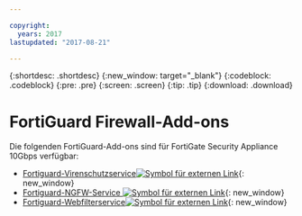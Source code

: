 ```yaml
---

copyright:
  years: 2017
lastupdated: "2017-08-21"

---
```


{:shortdesc: .shortdesc}
{:new_window: target="_blank"}
{:codeblock: .codeblock}
{:pre: .pre}
{:screen: .screen}
{:tip: .tip}
{:download: .download}

# FortiGuard Firewall-Add-ons
Die folgenden FortiGuard-Add-ons sind für FortiGate Security Appliance 10Gbps verfügbar:

* [Fortiguard-Virenschutzservice![Symbol für externen Link](../../icons/launch-glyph.svg "Symbol für externen Link")](https://www.fortinet.com/products/security-subscriptions/antivirus.html){: new_window}
* [Fortiguard-NGFW-Service ![Symbol für externen Link](../../icons/launch-glyph.svg "Symbol für externen Link")](https://www.fortinet.com/products/security-subscriptions/intrusion-prevention.html){: new_window}
* [Fortiguard-Webfilterservice![Symbol für externen Link](../../icons/launch-glyph.svg "Symbol für externen Link")](https://www.fortinet.com/products/security-subscriptions/web-filtering.html){: new_window}

